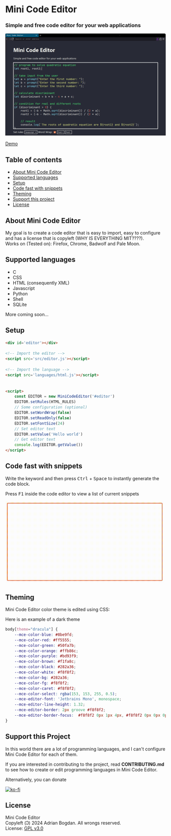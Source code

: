 # Mini Code Editor
### Simple and free code editor for your web applications

<div align="center">
	<img src="res/2.gif">
</div>

<a href="https://adrbog.github.io/MiniCodeEditor/" target="_blank">Demo</a>

## Table of contents
- [About Mini Code Editor](#about-mini-code-editor)
- [Supported languages](#supported-languages)
- [Setup](#setup)
- [Code fast with snippets](#code-fast-with-snippets)
- [Theming](#theming)
- [Support this project](#support-this-project)
- [License](#license)

## About Mini Code Editor
My goal is to create a code editor that is easy to import, easy to configure and has a license that is copyleft (WHY IS EVERYTHING MIT????).<br>
Works on (Tested on): Firefox, Chrome, Badwolf and Pale Moon.

## Supported languages
- C
- CSS
- HTML (consequently XML)
- Javascript
- Python
- Shell
- SQLite

More coming soon...

## Setup

```html
<div id='editor'></div>

<!-- Import the editor -->
<script src='src/editor.js'></script>

<!-- Import the language -->
<script src='languages/html.js'></script>


<script>
	const EDITOR = new MiniCodeEditor('#editor')
	EDITOR.setRules(HTML_RULES)
	// Some configuration (optional)
	EDITOR.setWordWrap(false)
	EDITOR.setReadOnly(false)
	EDITOR.setFontSize(24)
	// Set editor text
	EDITOR.setValue('Hello world')
	// Get editor text
	console.log(EDITOR.getValue())
</script>
```

## Code fast with snippets

Write the keyword and then press <kbd>Ctrl</kbd> + <kbd>Space</kbd> to instantly generate the code block.


Press <kbd>F1</kbd> inside the code editor to view a list of current snippets


<img width="500px" src="res/1.gif">

## Theming
Mini Code Editor color theme is edited using CSS:

Here is an example of a dark theme
```css
body[theme="dracula"] {
    --mce-color-blue: #8be9fd;
    --mce-color-red: #ff5555;
    --mce-color-green: #50fa7b;
    --mce-color-orange: #ffb86c;
    --mce-color-purple: #bd93f9;
    --mce-color-brown: #f1fa8c;
    --mce-color-black: #282a36;
    --mce-color-white: #f8f8f2;
    --mce-color-bg: #282a36;
    --mce-color-fg: #f8f8f2;
    --mce-color-caret: #f8f8f2;
    --mce-color-select: rgba(153, 153, 255, 0.5);
    --mce-editor-font: 'Jetbrains Mono', monospace;
    --mce-editor-line-height: 1.32;
    --mce-editor-border: 2px groove #f8f8f2;
    --mce-editor-border-focus:  #f8f8f2 0px 1px 4px, #f8f8f2 0px 0px 0px 3px;
}
```

## Support this Project

In this world there are a lot of programming languages, and I can't configure Mini Code Editor for each of them.

If you are interested in contributing to the project, read **CONTRIBUTING.md** to see how to create or edit programming languages in Mini Code Editor.

Alternatively, you can donate

[![ko-fi](https://ko-fi.com/img/githubbutton_sm.svg)](https://ko-fi.com/adrbog)

## License

Mini Code Editor<br>
Copyleft (Ↄ) 2024 Adrian Bogdan. All wrongs reserved.<br>
License: [GPL v3.0](https://raw.githubusercontent.com/AdrBog/MiniCodeEditor/main/COPYING)
